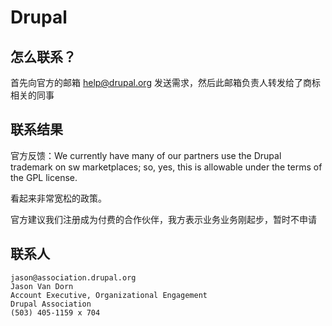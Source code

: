 # Drupal

## 怎么联系？

首先向官方的邮箱 help@drupal.org 发送需求，然后此邮箱负责人转发给了商标相关的同事

## 联系结果

官方反馈：We currently have many of our partners use the Drupal trademark on sw marketplaces; so, yes, this is allowable under the terms of the GPL license.  

看起来非常宽松的政策。  

官方建议我们注册成为付费的合作伙伴，我方表示业务业务刚起步，暂时不申请  

## 联系人

```
jason@association.drupal.org
Jason Van Dorn
Account Executive, Organizational Engagement
Drupal Association 
(503) 405-1159 x 704
```
